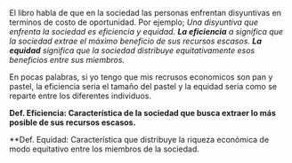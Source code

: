 El libro habla de que en la sociedad las personas enfrentan disyuntivas en terminos de costo de oportunidad. Por ejemplo; *Una disyuntiva que enfrenta la sociedad es eficiencia y equidad. **La eficiencia** a significa que la sociedad extrae el máximo beneficio de sus recursos escasos. **La equidad** significa que la sociedad distribuye equitativamente esos beneficios entre sus miembros.* 

En pocas palabras, si yo tengo que mis recrusos economicos son pan y pastel, la eficiencia seria el tamaño del pastel y la equidad seria como se reparte entre los diferentes individuos. 

**Def. Eficiencia: Característica de la sociedad que busca extraer lo más posible de sus recursos escasos.**

**Def. Equidad: Característica que distribuye la riqueza económica de modo equitativo entre los miembros de la sociedad.

